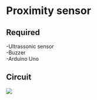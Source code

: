 # Proximity sensor


## Required
-Ultrassonic sensor<br>
-Buzzer<br>
-Arduino Uno

## Circuit

<img src="https://i.imgur.com/c3u1QSX.jpg"/>

